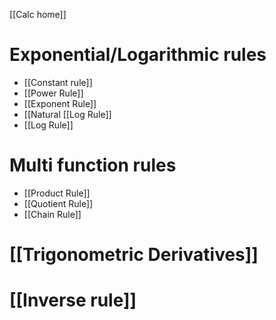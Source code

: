  [[Calc home]]
# Exponential/Logarithmic rules

- [[Constant rule]]
- [[Power Rule]]
- [[Exponent Rule]]
- [[Natural [[Log Rule]]
- [[Log Rule]]
# Multi function rules
- [[Product Rule]]
- [[Quotient Rule]]
- [[Chain Rule]]
# [[Trigonometric Derivatives]]

# [[Inverse rule]]
